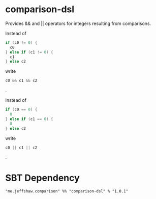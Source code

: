 # comparison-dsl
Provides &amp;&amp; and || operators for integers resulting from comparisons.

Instead of

```scala
if (c0 != 0) {
  c0
} else if (c1 != 0) {
  c1
} else c2
```

write

```scala
c0 && c1 && c2
```
.

Instead of

```scala
if (c0 == 0) {
  0
} else if (c1 == 0) {
  0
} else c2
```

write

```scala
c0 || c1 || c2
```
.

# SBT Dependency

`"me.jeffshaw.comparison" %% "comparison-dsl" % "1.0.1"`
